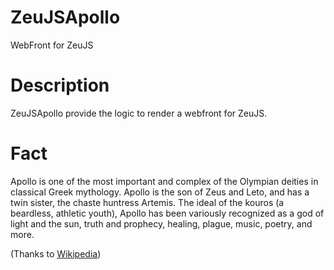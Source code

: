 ZeuJSApollo
===========

WebFront for ZeuJS

# Description

ZeuJSApollo provide the logic to render a webfront for ZeuJS.

# Fact

Apollo is one of the most important and complex of the Olympian deities in classical Greek mythology.
Apollo is the son of Zeus and Leto, and has a twin sister, the chaste huntress Artemis.
The ideal of the kouros (a beardless, athletic youth), Apollo has been variously recognized as a god of light and the sun, truth and prophecy, healing, plague, music, poetry, and more.

(Thanks to [Wikipedia](http://en.wikipedia.org/wiki/Apollo))